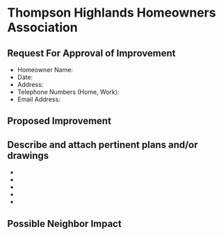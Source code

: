 # Thompson Highlands Homeowners Association

## Request For Approval of Improvement

- Homeowner Name:
- Date:
- Address:
- Telephone Numbers (Home, Work):
- Email Address:

## Proposed Improvement
Describe and attach pertinent plans and/or drawings
-
-
-
-
-
-

## Possible Neighbor Impact

